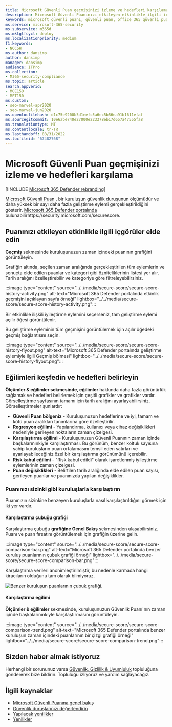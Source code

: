 ```yaml
---
title: Microsoft Güvenli Puan geçmişinizi izleme ve hedefleri karşılama
description: Microsoft Güvenli Puanınızı etkileyen etkinlikle ilgili içgörüler elde edin. Eğilimleri keşfedin ve hedefleri belirleyin.
keywords: microsoft güvenli puanı, güvenli puan, office 365 güvenli puanı, microsoft güvenlik puanı, Microsoft 365 Defender portalı, iyileştirme eylemleri
ms.service: microsoft-365-security
ms.subservice: m365d
ms.mktglfcycl: deploy
ms.localizationpriority: medium
f1.keywords:
- NOCSH
ms.author: dansimp
author: dansimp
manager: dansimp
audience: ITPro
ms.collection:
- M365-security-compliance
ms.topic: article
search.appverid:
- MOE150
- MET150
ms.custom:
- seo-marvel-apr2020
- seo-marvel-jun2020
ms.openlocfilehash: d1c75e9200b5d1eefc5a6ec5b56ea91b1611efaf
ms.sourcegitcommit: 10e6abe740e27000e223378eb17d657a47555fa8
ms.translationtype: MT
ms.contentlocale: tr-TR
ms.lasthandoff: 08/31/2022
ms.locfileid: "67482768"
---
```

# <a name="track-your-microsoft-secure-score-history-and-meet-goals"></a>Microsoft Güvenli Puan geçmişinizi izleme ve hedefleri karşılama

[!INCLUDE [Microsoft 365 Defender rebranding](../includes/microsoft-defender.md)]

[Microsoft Güvenli Puan](microsoft-secure-score.md) , bir kuruluşun güvenlik duruşunun ölçümüdür ve daha yüksek bir sayı daha fazla geliştirme eylemi gerçekleştirildiğini gösterir. [Microsoft 365 Defender portalında](microsoft-365-defender-portal.md) bulunabilirhttps://security.microsoft.com/securescore.

## <a name="gain-insights-into-activity-that-has-affected-your-score"></a>Puanınızı etkileyen etkinlikle ilgili içgörüler elde edin

**Geçmiş** sekmesinde kuruluşunuzun zaman içindeki puanının grafiğini görüntüleyin.

Grafiğin altında, seçilen zaman aralığında gerçekleştirilen tüm eylemlerin ve sonuçta elde edilen puanlar ve kategori gibi özniteliklerinin listesi yer alır. Tarih aralığını özelleştirebilir ve kategoriye göre filtreleyebilirsiniz.

:::image type="content" source="../../media/secure-score/secure-score-history-activity.png" alt-text="Microsoft 365 Defender portalında etkinlik geçmişini açıklayan sayfa örneği" lightbox="../../media/secure-score/secure-score-history-activity.png":::

Bir etkinlikle ilişkili iyileştirme eylemini seçerseniz, tam geliştirme eylemi açılır öğesi görüntülenir.

Bu geliştirme eyleminin tüm geçmişini görüntülemek için açılır öğedeki geçmiş bağlantısını seçin.

:::image type="content" source="../../media/secure-score/secure-score-history-flyout.png" alt-text="Microsoft 365 Defender portalında geliştirme eylemiyle ilgili Geçmiş bölmesi" lightbox="../../media/secure-score/secure-score-history-flyout.png":::

## <a name="discover-trends-and-set-goals"></a>Eğilimleri keşfedin ve hedefleri belirleyin

**Ölçümler & eğilimler sekmesinde, eğilimler** hakkında daha fazla görünürlük sağlamak ve hedefleri belirlemek için çeşitli grafikler ve grafikler vardır. Görselleştirme sayfasının tamamı için tarih aralığını ayarlayabilirsiniz. Görselleştirmeler şunlardır:

* **Güvenli Puan bölgeniz** - Kuruluşunuzun hedeflerine ve iyi, tamam ve kötü puan aralıkları tanımlarına göre özelleştirilir.
* **Regresyon eğilimi** - Yapılandırma, kullanıcı veya cihaz değişiklikleri nedeniyle gerileyen noktaların zaman çizelgesi.  
* **Karşılaştırma eğilimi** - Kuruluşunuzun Güvenli Puanının zaman içinde başkalarınınkiyle karşılaştırması. Bu görünüm, benzer koltuk sayısına sahip kuruluşların puan ortalamasını temsil eden satırları ve ayarlayabileceğiniz özel bir karşılaştırma görünümünü içerebilir.
* **Risk kabul eğilimi** - "Risk kabul edildi" olarak işaretlenmiş iyileştirme eylemlerinin zaman çizelgesi.
* **Puan değişiklikleri** - Belirtilen tarih aralığında elde edilen puan sayısı, gerileyen puanlar ve puanınızda yapılan değişiklikler.

### <a name="compare-your-score-to-organizations-like-yours"></a>Puanınızı sizinki gibi kuruluşlarla karşılaştırın

Puanınızın sizinkine benzeyen kuruluşlarla nasıl karşılaştırıldığını görmek için iki yer vardır.

#### <a name="comparison-bar-chart"></a>Karşılaştırma çubuğu grafiği

Karşılaştırma çubuğu **grafiğine Genel Bakış** sekmesinden ulaşabilirsiniz. Puanı ve puan fırsatını görüntülemek için grafiğin üzerine gelin. 

:::image type="content" source="../../media/secure-score/secure-score-comparison-bar.png" alt-text="Microsoft 365 Defender portalında benzer kuruluş puanlarının çubuk grafiği örneği" lightbox="../../media/secure-score/secure-score-comparison-bar.png":::

Karşılaştırma verileri anonimleştirilmiştir, bu nedenle karmada hangi kiracıların olduğunu tam olarak bilmiyoruz.

![Benzer kuruluşun puanlarının çubuk grafiği.](../../media/secure-score/secure-score-comparison-screenshot.png)

#### <a name="comparison-trend"></a>Karşılaştırma eğilimi

**Ölçümler & eğilimler** sekmesinde, kuruluşunuzun Güvenlik Puanı'nın zaman içinde başkalarınınkiyle karşılaştırmasını görüntüleyin.

:::image type="content" source="../../media/secure-score/secure-score-comparison-trend.png" alt-text="Microsoft 365 Defender portalında benzer kuruluşun zaman içindeki puanlarının bir çizgi grafiği örneği" lightbox="../../media/secure-score/secure-score-comparison-trend.png":::

## <a name="we-want-to-hear-from-you"></a>Sizden haber almak istiyoruz

Herhangi bir sorununuz varsa [Güvenlik, Gizlilik & Uyumluluk](https://techcommunity.microsoft.com/t5/Security-Privacy-Compliance/bd-p/security_privacy) topluluğuna göndererek bize bildirin. Topluluğu izliyoruz ve yardım sağlayacağız.

## <a name="related-resources"></a>İlgili kaynaklar

- [Microsoft Güvenli Puanına genel bakış](microsoft-secure-score.md)
- [Güvenlik duruşlarınızı değerlendirin](microsoft-secure-score-improvement-actions.md)
- [Yapılacak yenilikler](microsoft-secure-score-whats-coming.md)
- [Yenilikler](microsoft-secure-score-whats-new.md)
